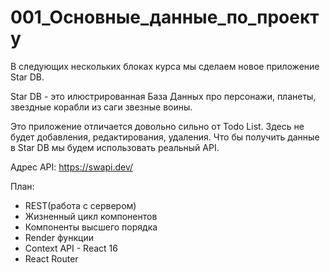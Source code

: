 # 001_Основные_данные_по_проекту

В следующих нескольких блоках курса мы сделаем новое приложение Star DB. 

Star DB - это илюстрированная База Данных про персонажи, планеты, звездные корабли из саги звезные воины.

Это приложение отличается довольно сильно от Todo List. Здесь не будет добавления, редактирования, удаления. Что бы получить данные в Star DB мы будем использовать реальный API.

Адрес API:  <https://swapi.dev/>

План:

 - REST(работа с сервером)
 - Жизненный цикл компонентов
 - Компоненты высшего порядка
 - Render функции
 - Context API - React 16
 - React Router